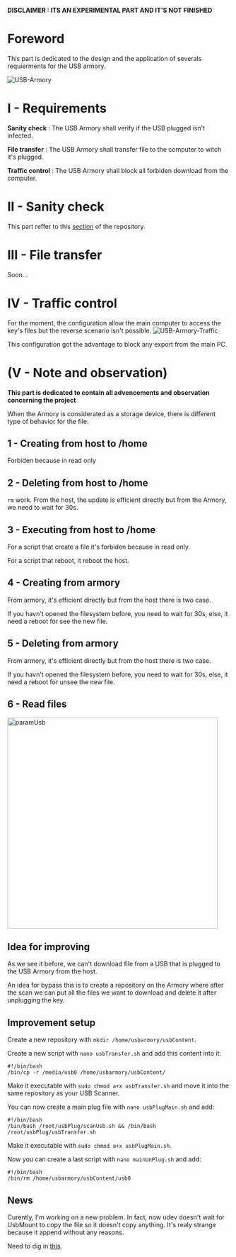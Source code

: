 **DISCLAIMER : ITS AN EXPERIMENTAL PART AND IT'S NOT FINISHED**

# Foreword
This part is dedicated to the design and the application of severals requierments for the USB armory.

![USB-Armory](https://user-images.githubusercontent.com/115619908/215988459-6f9821be-21ea-47f6-9442-b856f0a5ce15.png)

# I - Requirements
**Sanity check** : The USB Armory shall verify if the USB plugged isn't infected.

**File transfer** : The USB Armory shall transfer file to the computer to witch it's plugged.

**Traffic control** : The USB Armory shall block all forbiden download from the computer.

# II - Sanity check
This part reffer to this [section](https://github.com/P4ti3nn3/USB-Armory-Setup/tree/main/Secured-USB/1-ClamAV) of the repository.

# III - File transfer
Soon...

# IV - Traffic control
For the moment, the configuration allow the main computer to access the key's files but the reverse scenario isn't possible.
![USB-Armory-Traffic](https://user-images.githubusercontent.com/115619908/216015933-190c2bb5-0e16-41ce-8a9f-a4c842d50042.png)

This configuration got the advantage to block any export from the main PC.

# (V - Note and observation)
**This part is dedicated to contain all advencements and observation concerning the project**

When the Armory is considerated as a storage device, there is different type of behavior for the file:

## 1 - Creating from host to /home
Forbiden because in read only

## 2 - Deleting from host to /home
`rm` work. From the host, the update is efficient directly but from the Armory, we need to wait for 30s.

## 3 - Executing from host to /home
For a script that create a file it's forbiden because in read only.

For a script that reboot, it reboot the host.

## 4 - Creating from armory
From armory, it's efficient directly but from the host there is two case. 

If you havn't opened the filesystem before, you need to wait for 30s, else, it need a reboot for see the new file. 

## 5 - Deleting from armory
From armory, it's efficient directly but from the host there is two case. 

If you havn't opened the filesystem before, you need to wait for 30s, else, it need a reboot for unsee the new file. 

## 6 - Read files

<img width="476" alt="paramUsb" src="https://user-images.githubusercontent.com/115619908/220124169-2ff3a3f9-bc5e-4472-940e-bb42c7a872b1.png">

## Idea for improving
As we see it before, we can't download file from a USB that is plugged to the USB Armory from the host.

An idea for bypass this is to create a repository on the Armory where after the scan we can put all the files we want to download and delete it after unplugging the key.

## Improvement setup
Create a new repository with `mkdir /home/usbarmory/usbContent`.

Create a new script with `nano usbTransfer.sh` and add this content into it:

    #!/bin/bash
    /bin/cp -r /media/usb0 /home/usbarmory/usbContent/
    
Make it executable with `sudo chmod a+x usbTransfer.sh` and move it into the same repository as your USB Scanner.

You can now create a main plug file with `nano usbPlugMain.sh` and add:

    #!/bin/bash
    /bin/bash /root/usbPlug/scanUsb.sh && /bin/bash /root/usbPlug/usbTransfer.sh
    
Make it executable with `sudo chmod a+x usbPlugMain.sh`.

Now you can create a last script with `nano mainUnPlug.sh` and add:

    #!/bin/bash
    /bin/rm /home/usbarmory/usbContent/usb0
    
## News
Curently, I'm working on a new problem. In fact, now udev doesn't wait for UsbMount to copy the file so it doesn't copy anything. It's realy strange because it append without any reasons.

Need to dig in [this](https://askubuntu.com/questions/673650/copying-a-file-from-a-usb-storage-if-it-exist-with-udev-rules).

